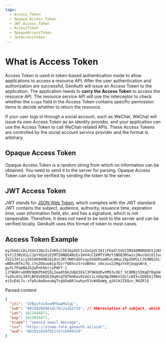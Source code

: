 ```yaml
---
tags:
  - Access_Token
  - Opaque_Access_Token
  - JWT_Access_Token
  - AccessToken
  - OpaqueAccessToken
  - JwtAccessToken
---
```


# What is Access Token

<LastUpdated/>

Access Token is used in token-based authentication mode to allow applications to access a resource API. After the user authentication and authorization are successful, GenAuth will issue an Access Token to the application. The application needs to **carry the Access Token** to access the resource API. The resource service API will use the interceptor to check whether the `scope` field in the Access Token contains specific permission items to decide whether to return the resource.

If your user logs in through a social account, such as WeChat, WeChat will issue its own Access Token as an identity provider, and your application can use the Access Token to call WeChat-related APIs. These Access Tokens are controlled by the social account service provider and the format is arbitrary.

## Opaque Access Token

Opaque Access Token is a random string from which no information can be obtained. You need to send it to the server for parsing. Opaque Access Token can only be verified by sending the token to the server.

## JWT Access Token

JWT stands for [JSON Web Token](https://tools.ietf.org/html/rfc7519), which complies with the JWT standard. JWT contains the subject, audience, authority, issuance time, expiration time, user information field, etc. and has a signature, which is not tamperable. Therefore, it does not need to be sent to the server and can be verified locally. GenAuth uses this format of token in most cases.

## Access Token Example

```
eyJhbGciOiJSUzI1NiIsInR5cCI6IkpXVCIsImtpZCI6IjF6aXlIVG15M184MDRDOU1jUENHVERmYWJCNThBNENlZG9Wa3VweXdVeU0ifQ.eyJqdGkiOiIzWUJ5eWZ2TDB4b01QNXdwTXVsZ0wiLCJzdWIiOiI2MDE5NDI5NjgwMWRjN2JjMm ExYjI3MzUiLCJpYXQiOjE2MTI0NDQ4NzEsImV4cCI6MTYxMzY1NDQ3MSwic2NvcGUiOiJvcGVuaWQgZW1haWwgbWVzc2Fn ZSIsImlzcyI6Imh0dHBzOi8vc3RlYW0tdGFsay5hdXRoaW5nLmNuL29pZGMiLCJhdWQiOiI2MDE5M2M2MTBmOTExN2U3Y2I wNDkxNTkifQ.cYyZ6buwAjp7DzrYQEhvz5rvUBhkv_s8xzuv2JHgzYx0jbqqsWrA_-gufLTFGmNkZkZwPnF6ktjvPHFT-1 iJfWGRruOOMV9QKPhk0S5L2eedtbKJU6XIEkl3F9KbOFwYM53v3E7_VC8RBj5IKqEY0qd4mW36C9VbS695wZlvMYnmXhIop Ysd5c83i39fLBF8vEBZE1Rq6tqTQTbHAasR2eUz1LnOqxNp2NNkV2dzlcNIksSDbEGjTNkWceeTWBRtFMi_o9EWaHExdm5574jQ-ei5zE4L7x-zfp9iAe8neuAgTsqXOa6RJswhyn53cW4DwWg_g26lHJZXQvv_RHZRlQ
```

Parsed content:

```json
{
  "jti": "3YByyfvL0xoMP5wpMulgL",
  "sub": "60194296801dc7bc2a1b2735", // Abbreviation of subject, which is the user ID
  "iat": 1612444871,
  "exp": 1613654471,
  "scope": "openid email message",
  "iss": "https://steam-talk.genauth.ai/oidc",
  "aud": "60193c610f9117e7cb049159"
}
```
